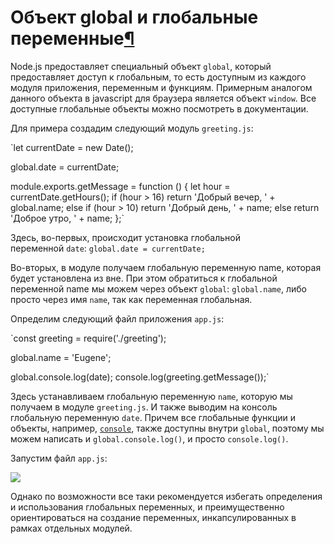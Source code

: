 
# Объект global и глобальные переменные[¶](https://nodejsdev.ru/guide/global/#global)

Node.js предоставляет специальный объект `global`, который предоставляет доступ к глобальным, то есть доступным из каждого модуля приложения, переменным и функциям. Примерным аналогом данного объекта в javascript для браузера является объект `window`. Все доступные глобальные объекты можно посмотреть в документации.

Для примера создадим следующий модуль `greeting.js`:

`let currentDate = new Date();

global.date = currentDate;

module.exports.getMessage = function () {
  let hour = currentDate.getHours();
  if (hour > 16) return 'Добрый вечер, ' + global.name;
  else if (hour > 10) return 'Добрый день, ' + name;
  else return 'Доброе утро, ' + name;
};`

Здесь, во-первых, происходит установка глобальной переменной `date`: `global.date = currentDate;`

Во-вторых, в модуле получаем глобальную переменную name, которая будет установлена из вне. При этом обратиться к глобальной переменной name мы можем через объект `global`: `global.name`, либо просто через имя `name`, так как переменная глобальная.

Определим следующий файл приложения `app.js`:

`const greeting = require('./greeting');

global.name = 'Eugene';

global.console.log(date);
console.log(greeting.getMessage());`

Здесь устанавливаем глобальную переменную `name`, которую мы получаем в модуле `greeting.js`. И также выводим на консоль глобальную переменную `date`. Причем все глобальные функции и объекты, например, [`console`](https://nodejsdev.ru/api/console/), также доступны внутри `global`, поэтому мы можем написать и `global.console.log()`, и просто `console.log()`.

Запустим файл `app.js`:

![](https://nodejsdev.ru/guide/2.20.png)

Однако по возможности все таки рекомендуется избегать определения и использования глобальных переменных, и преимущественно ориентироваться на создание переменных, инкапсулированных в рамках отдельных модулей.
